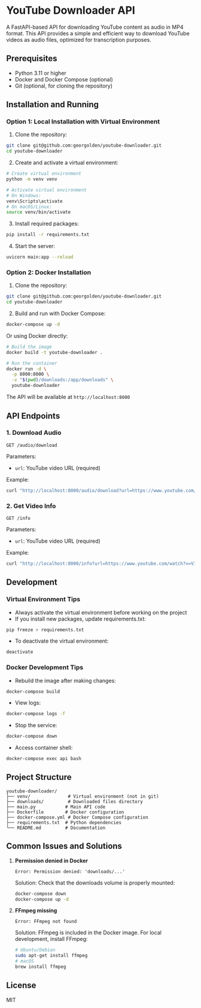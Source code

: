 # YouTube Downloader API

A FastAPI-based API for downloading YouTube content as audio in MP4 format. This API provides a simple and efficient way to download YouTube videos as audio files, optimized for transcription purposes.

## Prerequisites

- Python 3.11 or higher
- Docker and Docker Compose (optional)
- Git (optional, for cloning the repository)

## Installation and Running

### Option 1: Local Installation with Virtual Environment

1. Clone the repository:
```bash
git clone git@github.com:georgolden/youtube-downloader.git
cd youtube-downloader
```

2. Create and activate a virtual environment:
```bash
# Create virtual environment
python -m venv venv

# Activate virtual environment
# On Windows:
venv\Scripts\activate
# On macOS/Linux:
source venv/bin/activate
```

3. Install required packages:
```bash
pip install -r requirements.txt
```

4. Start the server:
```bash
uvicorn main:app --reload
```

### Option 2: Docker Installation

1. Clone the repository:
```bash
git clone git@github.com:georgolden/youtube-downloader.git
cd youtube-downloader
```

2. Build and run with Docker Compose:
```bash
docker-compose up -d
```

Or using Docker directly:
```bash
# Build the image
docker build -t youtube-downloader .

# Run the container
docker run -d \
  -p 8000:8000 \
  -v "$(pwd)/downloads:/app/downloads" \
  youtube-downloader
```

The API will be available at `http://localhost:8000`

## API Endpoints

### 1. Download Audio
```http
GET /audio/download
```
Parameters:
- `url`: YouTube video URL (required)

Example:
```bash
curl "http://localhost:8000/audio/download?url=https://www.youtube.com/watch?v=VIDEO_ID"
```

### 2. Get Video Info
```http
GET /info
```
Parameters:
- `url`: YouTube video URL (required)

Example:
```bash
curl "http://localhost:8000/info?url=https://www.youtube.com/watch?v=VIDEO_ID"
```

## Development

### Virtual Environment Tips
- Always activate the virtual environment before working on the project
- If you install new packages, update requirements.txt:
```bash
pip freeze > requirements.txt
```
- To deactivate the virtual environment:
```bash
deactivate
```

### Docker Development Tips
- Rebuild the image after making changes:
```bash
docker-compose build
```
- View logs:
```bash
docker-compose logs -f
```
- Stop the service:
```bash
docker-compose down
```
- Access container shell:
```bash
docker-compose exec api bash
```

## Project Structure
```
youtube-downloader/
├── venv/              # Virtual environment (not in git)
├── downloads/         # Downloaded files directory
├── main.py           # Main API code
├── Dockerfile        # Docker configuration
├── docker-compose.yml # Docker Compose configuration
├── requirements.txt  # Python dependencies
└── README.md         # Documentation
```

## Common Issues and Solutions

1. **Permission denied in Docker**
   ```
   Error: Permission denied: 'downloads/...'
   ```
   Solution: Check that the downloads volume is properly mounted:
   ```bash
   docker-compose down
   docker-compose up -d
   ```

2. **FFmpeg missing**
   ```
   Error: FFmpeg not found
   ```
   Solution: FFmpeg is included in the Docker image. For local development, install FFmpeg:
   ```bash
   # Ubuntu/Debian
   sudo apt-get install ffmpeg
   # macOS
   brew install ffmpeg
   ```

## License

MIT
